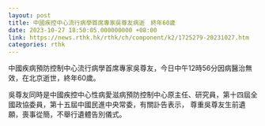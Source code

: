 ```yaml
---
layout: post
title: 中國疾控中心流行病學首席專家吳尊友病逝　終年60歲
date: 2023-10-27 18:50:05.000000000 +08:00
link: https://news.rthk.hk/rthk/ch/component/k2/1725279-20231027.htm
categories: rthk
---
```


中國疾病預防控制中心流行病學首席專家吳尊友，今日中午12時56分因病醫治無效，在北京逝世，終年60歲。

吳尊友同時是中國疾控中心性病愛滋病預防控制中心原主任、研究員，第十四屆全國政協委員，第十五屆中國民進中央常委，有關訃告表示， 尊重吳尊友生前遺願，喪事從簡，不舉行遺體告別儀式。
